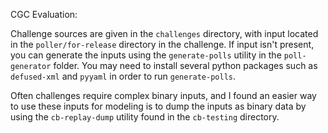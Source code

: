 CGC Evaluation:

Challenge sources are given in the `challenges` directory, with input located in
the `poller/for-release` directory in the challenge. If input isn't present, you can
generate the inputs using the `generate-polls` utility in the `poll-generator` folder.
You may need to install several python packages such as `defused-xml` and `pyyaml` in
order to run `generate-polls`.

Often challenges require complex binary inputs, and I found an easier way to use these
inputs for modeling is to dump the inputs as binary data by using the `cb-replay-dump`
utility found in the `cb-testing` directory.
